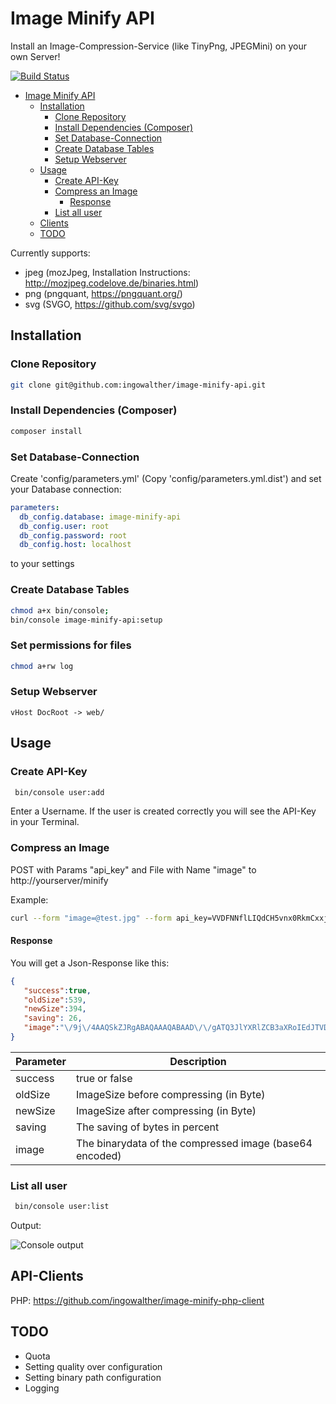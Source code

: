 # Image Minify API

Install an Image-Compression-Service (like TinyPng, JPEGMini) on your own Server!

[![Build Status](https://travis-ci.org/ingowalther/image-minify-api.svg?branch=master)](https://travis-ci.org/ingowalther/image-minify-api)

- [Image Minify API](#)
	- [Installation](#installation)
		- [Clone Repository](#clone-repository)
		- [Install Dependencies (Composer)](#install-dependencies-composer)
		- [Set Database-Connection](#set-database-connection)
		- [Create Database Tables](#create-database-tables)
		- [Setup Webserver](#setup-webserver)
	- [Usage](#usage)
		- [Create API-Key](#create-api-key)
	    - [Compress an Image](#compress-an-image)
		    - [Response](#response)
		- [List all user](#list-all-user)    
    - [Clients](#api-clients)         
	- [TODO](#todo)	

Currently supports:
 - jpeg (mozJpeg, Installation Instructions: http://mozjpeg.codelove.de/binaries.html)
 - png (pngquant, https://pngquant.org/)
 - svg (SVGO, https://github.com/svg/svgo)

## Installation
### Clone Repository
```sh
git clone git@github.com:ingowalther/image-minify-api.git
```
### Install Dependencies (Composer)
```sh
composer install
```
### Set Database-Connection

Create  'config/parameters.yml' (Copy 'config/parameters.yml.dist') and set your Database connection:
```yaml
parameters:
  db_config.database: image-minify-api
  db_config.user: root
  db_config.password: root
  db_config.host: localhost
```
to your settings
### Create Database Tables
```sh
chmod a+x bin/console;
bin/console image-minify-api:setup
```

### Set permissions for files
```sh
chmod a+rw log
```

### Setup Webserver
```
vHost DocRoot -> web/
```

## Usage

### Create API-Key
```sh
 bin/console user:add
```
Enter a Username.
If the user is created correctly you will see the API-Key in your Terminal.

### Compress an Image

POST with Params "api_key" and File with Name "image" to http://yourserver/minify

Example:
```sh
curl --form "image=@test.jpg" --form api_key=VVDFNNflLIQdCH5vnx0RkmCxxjhHIL6  http://localhost/minify > result.json
```

#### Response
You will get a Json-Response like this:
```json
{
   "success":true,
   "oldSize":539,
   "newSize":394,
   "saving": 26,
   "image":"\/9j\/4AAQSkZJRgABAQAAAQABAAD\/\/gATQ3JlYXRlZCB3aXRoIEdJTVD\/2wCEAAoKCgoKCgsMDAsPEA4QDxYUExMUFiIYGhgaGCIzICUgICUgMy03LCksNy1RQDg4QFFeT0pPXnFlZXGPiI+7u\/sBCgoKCgoKCwwMCw8QDhAPFhQTExQWIhgaGBoYIjMgJSAgJSAzLTcsKSw3LVFAODhAUV5PSk9ecWVlcY+Ij7u7+\/\/CABEIAAEAAQMBIgACEQEDEQH\/xAAUAAEAAAAAAAAAAAAAAAAAAAAH\/9oACAEBAAAAAGb\/xAAUAQEAAAAAAAAAAAAAAAAAAAAA\/9oACAECEAAAAH\/\/xAAUAQEAAAAAAAAAAAAAAAAAAAAA\/9oACAEDEAAAAH\/\/xAAUEAEAAAAAAAAAAAAAAAAAAAAA\/9oACAEBAAE\/AH\/\/xAAUEQEAAAAAAAAAAAAAAAAAAAAA\/9oACAECAQE\/AH\/\/xAAUEQEAAAAAAAAAAAAAAAAAAAAA\/9oACAEDAQE\/AH\/\/2Q=="
}
```
| Parameter  | Description |
| ------------- | ------------- |
| success | true or false  |
| oldSize  | ImageSize before compressing (in Byte)  |
| newSize  | ImageSize after compressing (in Byte)  |
| saving | The saving of bytes in percent |
| image  | The binarydata of the compressed image (base64 encoded)  |

### List all user
```sh
 bin/console user:list
```
Output:

![Console output](http://i.imgur.com/6SKcBcF.png)

## API-Clients

PHP: https://github.com/ingowalther/image-minify-php-client

## TODO
- Quota
- Setting quality over configuration
- Setting binary path configuration
- Logging
